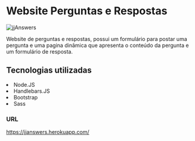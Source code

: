 # Website Perguntas e Respostas
  ![jjAnswers](https://user-images.githubusercontent.com/69487022/123868955-c4387e80-d906-11eb-8a2d-1947d394afd6.png)




Website de perguntas e respostas, possui um formulário para postar uma pergunta e uma pagina dinâmica que apresenta o conteúdo da pergunta e um formulário de resposta.

## Tecnologias utilizadas
<li>Node.JS</li>
<li>Handlebars.JS</li>
<li>Bootstrap</li>
<li>Sass</li>

### URL
https://jjanswers.herokuapp.com/
